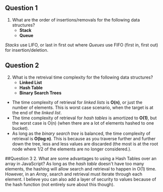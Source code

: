 ## Question 1
1. What are the order of insertions/removals for the following data structures?
   - **Stack**
   - **Queue**

*Stacks* use LIFO, or last in first out  where *Queues* use FIFO (first in, first out) for insertion/deletion.

## Question 2
2. What is the retreival time complexity for the following data structures?
   - **Linked List**
   - **Hash Table**
   - **Binary Search Trees**

- The time complexity of retrieval for *linked lists* is **O(n)**, or just the number of elements. This is worst case scenario, when the target is at the end of the *linked list*.
- The time complexity of retrieval for *hash tables* is amortized to **O(1)**, but the worst case is O(n) (when there are a lot of elements hashed to one bucket).
- As long as the *binary search tree* is balanced, the time complexity of retrieval is **O(log n)**. This is because as you traverse further and further down the tree, less and less values are discarded (the most is at the root node where 1/2 of the elements are no longer considered.).

##Question 3
2. What are some advantages to using a Hash Tables over an array in JavaScript?
As long as the *hash table* doesn't have too many elements, the hashing will allow search and retrieval to happen in O(1) time. However, in an *Array*, search and retrieval must iterate through each element. I believe you can also add a layer of security to values because of the hash function (not entirely sure about this though).